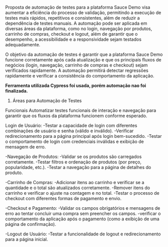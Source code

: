 


Proposta de automação de testes para a plataforma Sauce Demo visa aumentar a eficiência do processo de validação, permitindo a execução de testes mais rápidos, repetitivos e consistentes, além de reduzir a dependência de testes manuais. A automação pode ser aplicada em diversas áreas da plataforma, como no login, navegação por produtos, carrinho de compras, checkout e logout, além de garantir que o desempenho, a acessibilidade e a responsividade sejam testados adequadamente.

O objetivo da automação de testes é garantir que a plataforma Sauce Demo funcione corretamente após cada atualização e que os principais fluxos de negócios (login, navegação, carrinho de compras e checkout) sejam verificados rapidamente. A automação permitirá detectar regressões rapidamente e verificar a consistência do comportamento da aplicação.

 **Ferramenta utilizada Cypress foi usada, porém automação nao foi finalizada.**

1. Áreas para Automação de Testes

Funcionais
Automatizar testes funcionais de interação e navegação para garantir que os fluxos da plataforma funcionem conforme esperado.

Login de Usuário:
  -Testar a capacidade de login com diferentes combinações de usuário e senha (válido e inválido).
  -Verificar redirecionamento para a página principal após login bem-sucedido.
  -Testar o comportamento de login com credenciais inválidas e exibição de mensagem de erro.

-Navegação de Produtos:
  -Validar se os produtos são carregados corretamente.
  -Testar filtros e ordenação de produtos (por preço, popularidade, etc.).
  -Testar a navegação para a página de detalhes do produto.

-Carrinho de Compras:
  -Adicionar itens ao carrinho e verificar se a quantidade e o total são atualizados corretamente.
  -Remover itens do carrinho e verificar o ajuste na contagem e no total.
  -Testar o processo de checkout com diferentes formas de pagamento e envio.

-Checkout e Pagamento:
  -Validar os campos obrigatórios e mensagens de erro ao tentar concluir uma compra sem preencher os campos.
  -verificar o comportamento da aplicação após o pagamento (como a exibição de uma página de confirmação).

-Logout de Usuário:
  -Testar a funcionalidade de logout e redirecionamento para a página inicial.

